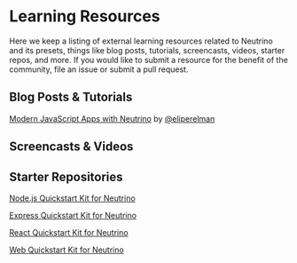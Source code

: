 # Learning Resources

Here we keep a listing of external learning resources related to Neutrino and its presets, things like blog posts,
tutorials, screencasts, videos, starter repos, and more. If you would like to submit a resource for the benefit of the
community, file an issue or submit a pull request.

## Blog Posts & Tutorials

[Modern JavaScript Apps with Neutrino](https://davidwalsh.name/neutrino) by [@eliperelman](https://twitter.com/eliperelman)

## Screencasts & Videos

## Starter Repositories

[Node.js Quickstart Kit for Neutrino](https://github.com/mozilla-neutrino/node-starter)

[Express Quickstart Kit for Neutrino](https://github.com/mozilla-neutrino/node-starter)

[React Quickstart Kit for Neutrino](https://github.com/mozilla-neutrino/react-starter)

[Web Quickstart Kit for Neutrino](https://github.com/mozilla-neutrino/web-starter)
